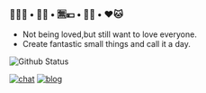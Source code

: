 ### 🏳️‍⚧️🍥 • 🥬🐶 • 🈚💴 • 🦈🦈 • ❤️🐱
- Not being loved,but still want to love everyone.
- Create fantastic small things and call it a day.
<img src="https://github-readme-stats.vercel.app/api?username=Aleksanaa&show_icons=true&theme=material-palenight" alt="Github Status" />

[![chat](https://img.shields.io/badge/Telegram-%40qwqqaqqwq-9cf?style=flat&logo=telegram)](https://t.me/qwqqaqqwq)
[![blog](https://img.shields.io/badge/Blog-Alexhhh-ff69b4?style=flat)](https://alexhhh.moe)


